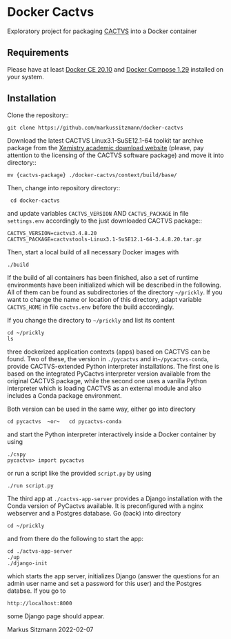 Docker Cactvs
=============

Exploratory project for packaging [CACTVS](https://xemistry.com) into a Docker container

Requirements
------------

Please have at least [Docker CE 20.10](<https://docs.docker.com/engine/installation/>) and [Docker Compose 1.29](<https://docs.docker.com/compose/install/>) installed on your system.

Installation
------------

Clone the repository::

    git clone https://github.com/markussitzmann/docker-cactvs

Download the latest CACTVS Linux3.1-SuSE12.1-64 toolkit tar archive package from the 
[Xemistry academic download website](<https://xemistry.com/academic/>) (please, pay attention to the licensing of the CACTVS 
software package) and move it into directory::

    mv {cactvs-package} ./docker-cactvs/context/build/base/

Then, change into repository directory:: 

     cd docker-cactvs

and update variables `CACTVS_VERSION` AND `CACTVS_PACKAGE` in file `settings.env` accordingly to the just downloaded 
CACTVS package::

    CACTVS_VERSION=cactvs3.4.8.20
    CACTVS_PACKAGE=cactvstools-Linux3.1-SuSE12.1-64-3.4.8.20.tar.gz

Then, start a local build of all necessary Docker images with 

    ./build

If the build of all containers has been finished, also a set of runtime environments have been initialized which will be
described in the following. All of them can be found as subdirectories of the directory `~/prickly`. If you want to 
change the name or location of this directory, adapt variable `CACTVS_HOME` in file `cactvs.env` before the build 
accordingly.

If you change the directory to `~/prickly` and list its content

    cd ~/prickly
    ls

three dockerized application contexts (apps) based on CACTVS can be found. Two of these, the version in `./pycactvs` 
and in`~/pycactvs-conda`, provide CACTVS-extended Python interpreter installations. The first one is based on the 
integrated PyCactvs interpreter version available from the original CACTVS package, while the second one uses a vanilla 
Python interpreter which is loading CACTVS as an external module and also includes a Conda package environment.  

Both version can be used in the same way, either go into directory

    cd pycactvs  ~or~   cd pycactvs-conda

and start the Python interpreter interactively inside a Docker container by using 

    ./cspy  
    pycactvs> import pycactvs

or run a script like the provided `script.py` by using 

    ./run script.py

The third app at `./cactvs-app-server` provides a Django installation with the Conda version of PyCactvs available. 
It is preconfigured with a nginx webserver and a Postgres database. Go (back) into directory

    cd ~/prickly

and from there do the following to start the app:

    cd ./actvs-app-server
    ./up
    ./django-init

which starts the app server, initializes Django (answer the questions for an admin user name and set a password for 
this user) and the Postgres databse. If you go to 

    http://localhost:8000

some Django page should appear. 



Markus Sitzmann
2022-02-07

